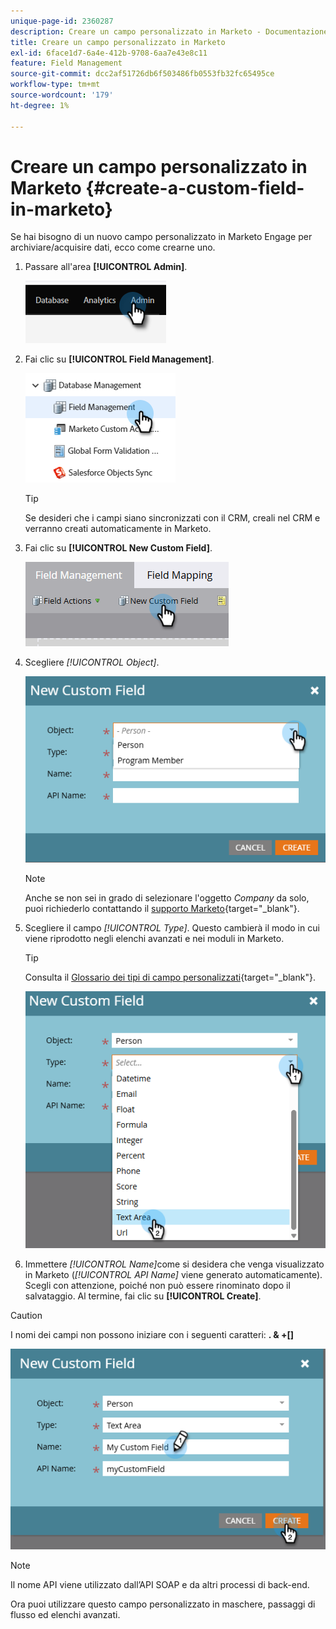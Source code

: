 ```yaml
---
unique-page-id: 2360287
description: Creare un campo personalizzato in Marketo - Documentazione di Marketo - Documentazione del prodotto
title: Creare un campo personalizzato in Marketo
exl-id: 6face1d7-6a4e-412b-9708-6aa7e43e8c11
feature: Field Management
source-git-commit: dcc2af51726db6f503486fb0553fb32fc65495ce
workflow-type: tm+mt
source-wordcount: '179'
ht-degree: 1%

---
```


# Creare un campo personalizzato in Marketo {#create-a-custom-field-in-marketo}

Se hai bisogno di un nuovo campo personalizzato in Marketo Engage per archiviare/acquisire dati, ecco come crearne uno.

1. Passare all&#39;area **[!UICONTROL Admin]**.

   ![](assets/create-a-custom-field-in-marketo-1.png)

1. Fai clic su **[!UICONTROL Field Management]**.

   ![](assets/create-a-custom-field-in-marketo-2.png)

   >[!TIP]
   >
   >Se desideri che i campi siano sincronizzati con il CRM, creali nel CRM e verranno creati automaticamente in Marketo.

1. Fai clic su **[!UICONTROL New Custom Field]**.

   ![](assets/create-a-custom-field-in-marketo-3.png)

1. Scegliere _[!UICONTROL Object]_.

   ![](assets/create-a-custom-field-in-marketo-4.png)

   >[!NOTE]
   >
   >Anche se non sei in grado di selezionare l&#39;oggetto _Company_ da solo, puoi richiederlo contattando il [supporto Marketo](https://nation.marketo.com/t5/support/ct-p/Support){target="_blank"}.

1. Scegliere il campo _[!UICONTROL Type]_. Questo cambierà il modo in cui viene riprodotto negli elenchi avanzati e nei moduli in Marketo.

   >[!TIP]
   >
   >Consulta il [Glossario dei tipi di campo personalizzati](/help/marketo/product-docs/administration/field-management/custom-field-type-glossary.md){target="_blank"}.

   ![](assets/create-a-custom-field-in-marketo-5.png)

1. Immettere _[!UICONTROL Name]_&#x200B;come si desidera che venga visualizzato in Marketo (_[!UICONTROL API Name]_ viene generato automaticamente). Scegli con attenzione, poiché non può essere rinominato dopo il salvataggio. Al termine, fai clic su **[!UICONTROL Create]**.

>[!CAUTION]
>
>I nomi dei campi non possono iniziare con i seguenti caratteri: **. &amp; +[]**

![](assets/create-a-custom-field-in-marketo-6.png)

>[!NOTE]
>
>Il nome API viene utilizzato dall’API SOAP e da altri processi di back-end.

Ora puoi utilizzare questo campo personalizzato in maschere, passaggi di flusso ed elenchi avanzati.
